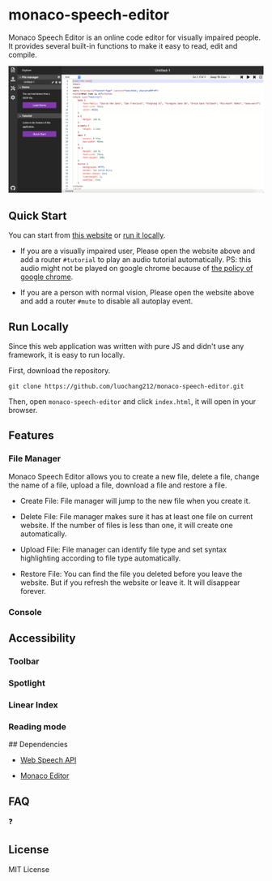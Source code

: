 # monaco-speech-editor

Monaco Speech Editor is an online code editor for visually impaired people. It provides several built-in functions to make it easy to read, edit and compile. 

![](./images/open-sidebar.png)


## Quick Start

You can start from [this website]( https://luochang212.github.io/gadget/monaco-speech-editor/) or [run it locally]().

- If you are a visually impaired user, Please open the website above and add a router `#tutorial` to play an audio tutorial automatically. PS: this audio might not be played on google chrome because of [the policy of google chrome](https://www.chromestatus.com/feature/5687444770914304).

- If you are a person with normal vision, Please open the website above and add a router `#mute` to disable all autoplay event.

## Run Locally

Since this web application was written with pure JS and didn't use any framework, it is easy to run locally.

First, download the repository.

```
git clone https://github.com/luochang212/monaco-speech-editor.git
```

Then, open `monaco-speech-editor` and click `index.html`, it will open in your browser.

## Features

### File Manager

Monaco Speech Editor allows you to create a new file, delete a file, change the name of a file, upload a file, download a file and restore a file.

- Create File: File manager will jump to the new file when you create it.

- Delete File: File manager makes sure it has at least one file on current website. If the number of files is less than one, it will create one automatically.

- Upload File: File manager can identify file type and set syntax highlighting according to file type automatically.

- Restore File: You can find the file you deleted before you leave the website. But if you refresh the website or leave it. It will disappear forever.


### Console


## Accessibility

### Toolbar

### Spotlight

### Linear Index

### Reading mode

## Dependencies

- [Web Speech API](https://developer.mozilla.org/en-US/docs/Web/API/Web_Speech_API)

- [Monaco Editor](https://github.com/microsoft/monaco-editor)

## FAQ

❓

## License

MIT License